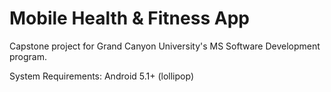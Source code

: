 # Mobile Health & Fitness App

Capstone project for Grand Canyon University's MS Software Development program.

System Requirements: Android 5.1+ (lollipop)
